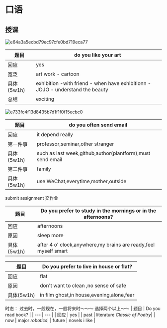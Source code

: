 # 口语
## 授课
![e64a3a5ecbd79ec97cfe0bd719eca77](https://user-images.githubusercontent.com/44770623/179336804-481287bc-6cfc-496f-8638-203d34e0c624.jpg)

| 题目 | do you like your art |
| --- | --- |
| 回应 | yes |
| 宽泛 | art work - cartoon |
| 具体(5w1h) | exhibition -with friend - when have exhibitionn - JOJO - understand the beauty |
| 总结 | exciting |

![e733fc4f13d8435b7d1f1f0f15ecbc0](https://user-images.githubusercontent.com/44770623/179337033-91958af3-6179-4cd1-8b45-5370d13ade20.jpg)

| 题目 | do you often send email |
| --- | --- |
| 回应 | it depend really |
| 第一件事 | professor,seminar,other stranger |
| 具体(5w1h) | such as last week,github,author(plantform),must send email |
| 第二件事 | family |
| 具体(5w1h) | use WeChat,everytime,mother,outside |

submit assignment 交作业

| 题目 | Do you prefer to study in the mornings or in the afternoons? |
| --- | --- |
| 回应 | afternoons |
| 原因 | sleep more  |
| 具体(5w1h) | after 4 o' clock,anywhere,my brains are ready,feel myself smart |

| 题目 | Do you prefer to live in house or flat? |
| --- | --- |
| 回应 | flat |
| 原因 | don't want to clean ,no sense of safe |
| 具体(5w1h) | in film ghost,in house,evening,alone,fear |

时态：
过去时，一般现在，一般将来时～～～ 选择两个以上～～
| 题目 | Do you read book? |
| --- | --- |
| 回应 | yes |
| past | literature _Classic of Poetry_|
| now | major _robotics_|
| future | novels i like |

